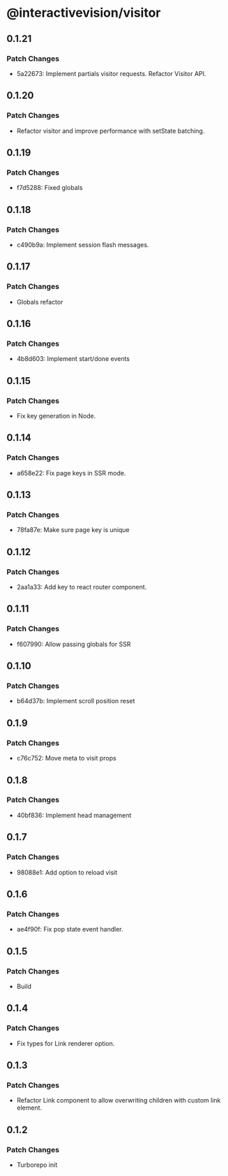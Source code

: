 # @interactivevision/visitor

## 0.1.21

### Patch Changes

- 5a22673: Implement partials visitor requests. Refactor Visitor API.

## 0.1.20

### Patch Changes

- Refactor visitor and improve performance with setState batching.

## 0.1.19

### Patch Changes

- f7d5288: Fixed globals

## 0.1.18

### Patch Changes

- c490b9a: Implement session flash messages.

## 0.1.17

### Patch Changes

- Globals refactor

## 0.1.16

### Patch Changes

- 4b8d603: Implement start/done events

## 0.1.15

### Patch Changes

- Fix key generation in Node.

## 0.1.14

### Patch Changes

- a658e22: Fix page keys in SSR mode.

## 0.1.13

### Patch Changes

- 78fa87e: Make sure page key is unique

## 0.1.12

### Patch Changes

- 2aa1a33: Add key to react router component.

## 0.1.11

### Patch Changes

- f607990: Allow passing globals for SSR

## 0.1.10

### Patch Changes

- b64d37b: Implement scroll position reset

## 0.1.9

### Patch Changes

- c76c752: Move meta to visit props

## 0.1.8

### Patch Changes

- 40bf836: Implement head management

## 0.1.7

### Patch Changes

- 98088e1: Add option to reload visit

## 0.1.6

### Patch Changes

- ae4f90f: Fix pop state event handler.

## 0.1.5

### Patch Changes

- Build

## 0.1.4

### Patch Changes

- Fix types for Link renderer option.

## 0.1.3

### Patch Changes

- Refactor Link component to allow overwriting children with custom link element.

## 0.1.2

### Patch Changes

- Turborepo init
